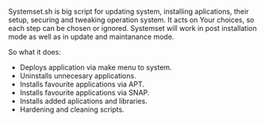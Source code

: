 
Systemset.sh is big script for updating system, installing aplications, 
their setup, securing and tweaking operation system. It acts on Your 
choices, so each step can be chosen or ignored. Systemset will work in 
post installation mode as well as in update and maintanance mode.

So what it does:

- Deploys application via make menu to system.
- Uninstalls unnecesary applications.
- Installs favourite applications via APT.
- Installs favourite applications via SNAP.
- Installs added aplications and libraries.
- Hardening and cleaning scripts.
